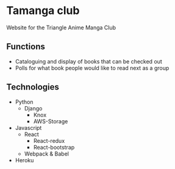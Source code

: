 # Tamanga club
Website for the Triangle Anime Manga Club

## Functions
 - Cataloguing and display of books that can be checked out
 - Polls for what book people would like to read next as a group

## Technologies
- Python
  - Django
    - Knox
    - AWS-Storage
- Javascript
  - React
    - React-redux
    - React-bootstrap
  - Webpack & Babel
- Heroku

